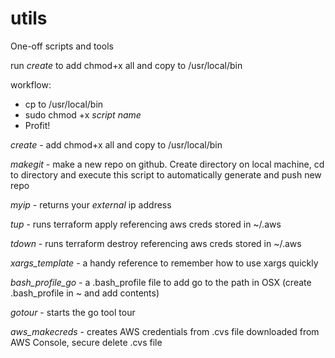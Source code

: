 # utils

One-off scripts and tools

run _create_ to add chmod+x all and copy to /usr/local/bin

workflow:

* cp to /usr/local/bin
* sudo chmod +x _script name_
* Profit!

_create_ - add chmod+x all and copy to /usr/local/bin

_makegit_ - make a new repo on github. Create directory on local machine, cd to directory and execute this script to automatically generate and push new repo

_myip_ - returns your _external_ ip address

_tup_ - runs terraform apply referencing aws creds stored in ~/.aws

_tdown_ - runs terraform destroy referencing aws creds stored in ~/.aws

_xargs_template_ - a handy reference to remember how to use xargs quickly

_bash_profile_go_ - a .bash_profile file to add go to the path in OSX (create .bash_profile in ~ and add contents)

_gotour_ - starts the go tool tour

_aws_makecreds_ - creates AWS credentials from .cvs file downloaded from AWS Console, secure delete .cvs file


